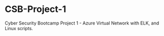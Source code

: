 # CSB-Project-1
Cyber Security Bootcamp Project 1 - Azure Virtual Network with ELK, and Linux scripts.

